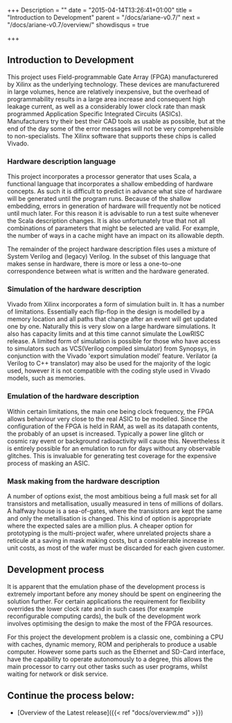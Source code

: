 +++
Description = ""
date = "2015-04-14T13:26:41+01:00"
title = "Introduction to Development"
parent = "/docs/ariane-v0.7/"
next = "/docs/ariane-v0.7/overview/"
showdisqus = true

+++

## Introduction to Development

This project uses Field-programmable Gate Array (FPGA) manufacturered by Xilinx as the underlying technology. These devices are manufacturered in large volumes, hence are relatively inexpensive, but the overhead of programmability results in a large area increase and consequent high leakage current, as well as a considerably lower clock rate than mask programmed Application Specific Integrated Circuits (ASICs). Manufacturers try their best their CAD tools as usable as possible, but at the end of the day some of the error messages will not be very comprehensible to non-specialists. The Xilinx software that supports these chips is called Vivado.

### Hardware description language

This project incorporates a processor generator that uses Scala, a functional language that incorporates a shallow embedding of hardware concepts. As such it is difficult to predict in advance what size of hardware will be generated until the program runs. Because of the shallow embedding, errors in generation of hardware will frequently not be noticed until much later. For this reason it is advisable to run a test suite whenever the Scala description changes. It is also unfortunately true that not all combinations of parameters that might be selected are valid. For example, the number of ways in a cache might have an impact on its allowable depth.

The remainder of the project hardware description files uses a mixture of System Verilog and (legacy) Verilog. In the subset of this language that makes sense in hardware, there is more or less a one-to-one correspondence between what is written and the hardware generated.

### Simulation of the hardware description

Vivado from Xilinx incorporates a form of simulation built in. It has a number of limitations. Essentially each flip-flop in the design is modelled by a memory location and all paths that change after an event will get updated one by one. Naturally this is very slow on a large hardware simulations. It also has capacity limits and at this time cannot simulate the LowRISC release. A limited form of simulation is possible for those who have access to simulators such as VCS(Verilog compiled simulator) from Synopsys, in conjunction with the Vivado 'export simulation model' feature. Verilator (a Verilog to C++ translator) may also be used for the majority of the logic used, however it is not compatible with the coding style used in Vivado models, such as memories.

### Emulation of the hardware description

Within certain limitations, the main one being clock frequency, the FPGA allows behaviour very close to the real ASIC to be modelled. Since the configuration of the FPGA is held in RAM, as well as its datapath contents, the probably of an upset is increased. Typically a power line glitch or cosmic ray event or background radioactivity will cause this. Nevertheless it is entirely possible for an emulation to run for days without any observable glitches. This is invaluable for generating test coverage for the expensive process of masking an ASIC.

### Mask making from the hardware description

A number of options exist, the most ambitious being a full mask set for all transistors and metallisation, usually measured in tens of millions of dollars. A halfway house is a sea-of-gates, where the transistors are kept the same and only the metallisation is changed. This kind of option is appropriate where the expected sales are a million plus. A cheaper option for prototyping is the multi-project wafer, where unrelated projects share a reticule at a saving in mask making costs, but a considerable increase in unit costs, as most of the wafer must be discarded for each given customer.

## Development process

It is apparent that the emulation phase of the development process is extremely important before any money should be spent on engineering the solution further. For certain applications the requirement for flexibility overrides the lower clock rate and in such cases (for example reconfigurable computing cards), the bulk of the development work involves optimising the design to make the most of the FPGA resources.

For this project the development problem is a classic one, combining a CPU with caches, dynamic memory, ROM and peripherals to produce a usable computer. However some parts such as the Ethernet and SD-Card interface, have the capability to operate autonomously to a degree, this allows the main processor to carry out other tasks such as user programs, whilst waiting for network or disk service.

## Continue the process below:

* [Overview of the Latest release]({{< ref "docs/overview.md" >}})
